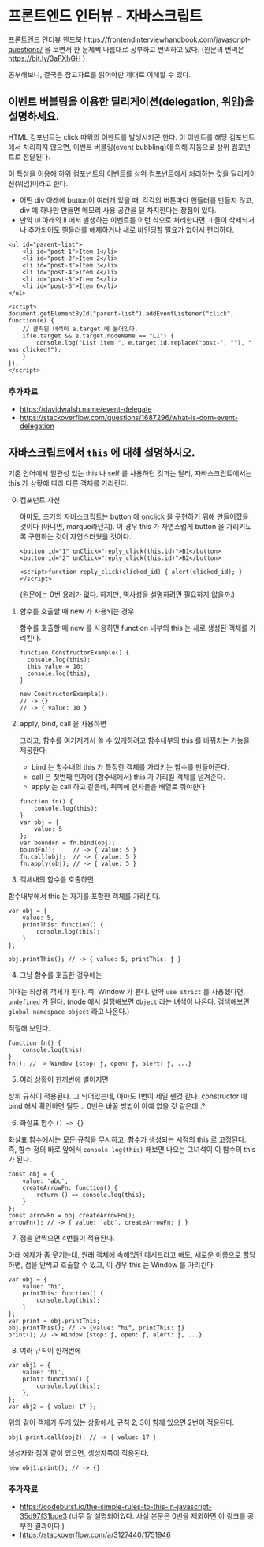 # 프론트엔드 인터뷰 - 자바스크립트

프론트엔드 인터뷰 핸드북 https://frontendinterviewhandbook.com/javascript-questions/ 을 보면서 한 문제씩 나름대로 공부하고 번역하고 있다. (원문의 번역은 https://bit.ly/3aFXhGH ) 

공부해보니, 결국은 참고자료를 읽어야만 제대로 이해할 수 있다.

## 이벤트 버블링을 이용한 딜리게이션(delegation, 위임)을 설명하세요.

HTML 컴포넌트는 click 따위의 이벤트를 발생시키곤 한다. 이 이벤트를 해당 컴포넌트에서 처리하지 않으면, 이벤트 버블링(event bubbling)에 의해 자동으로 상위 컴포넌트로 전달된다. 

이 특성을 이용해 하위 컴포넌트의 이벤트를 상위 컴포넌트에서 처리하는 것을 딜리게이션(위임)이라고 한다.

* 어떤 div 아래에 button이 여러개 있을 때, 각각의 버튼마다 핸들러를 만들지 않고, div 에 하나만 만들면 메모리 사용 공간을 덜 차지한다는 장점이 있다.
* 만약 ul 아래의 li 에서 발생하는 이벤트를 이런 식으로 처리한다면, li 들이 삭제되거나 추가되어도 핸들러를 해제하거나 새로 바인딩할 필요가 없어서 편리하다.

```
<ul id="parent-list">
	<li id="post-1">Item 1</li>
	<li id="post-2">Item 2</li>
	<li id="post-3">Item 3</li>
	<li id="post-4">Item 4</li>
	<li id="post-5">Item 5</li>
	<li id="post-6">Item 6</li>
</ul>

<script>
document.getElementById("parent-list").addEventListener("click", function(e) {
	// 클릭된 녀석이 e.target 에 들어있다.
	if(e.target && e.target.nodeName == "LI") {
		console.log("List item ", e.target.id.replace("post-", ""), " was clicked!");
	}
});
</script>
```
### 추가자료

- https://davidwalsh.name/event-delegate 
- https://stackoverflow.com/questions/1687296/what-is-dom-event-delegation


## 자바스크립트에서 `this` 에 대해 설명하시오.

기존 언어에서 일관성 있는 this 나 self 를 사용하던 것과는 달리, 자바스크립트에서는 this 가 상황에 따라 다른 객체를 가리킨다. 

0. 컴포넌트 자신


    아마도, 초기의 자바스크립트는 button 에 onclick 을 구현하기 위해 만들어졌을 것이다 (아니면, marque라던지). 이 경우 this 가 자연스럽게 button 을 가리키도록 구현하는 것이 자연스러웠을 것이다.

    ```
    <button id="1" onClick="reply_click(this.id)">B1</button>
    <button id="2" onClick="reply_click(this.id)">B2</button>
 
    <script>function reply_click(clicked_id) { alert(clicked_id); }</script>
    ```

    (원문에는 0번 용례가 없다. 하지만, 역사성을 설명하려면 필요하지 않을까.)


1. 함수를 호출할 때 new 가 사용되는 경우

    함수를 호출할 때 new 를 사용하면 function 내부의 this 는 새로 생성된 객체를 가리킨다.

    ```
    function ConstructorExample() {
      console.log(this);
      this.value = 10;
      console.log(this);
    }
  
    new ConstructorExample();
    // -> {}
    // -> { value: 10 }
    ```

2. apply, bind, call 을 사용하면

    그리고, 함수를 여기저기서 쓸 수 있게하려고 함수내부의 this 를 바꿔치는 기능을 제공한다.

    - bind 는 함수내의 this 가 특정한 객체를 가리키는 함수를 만들어준다.
    - call 은 첫번째 인자에 (함수내에서) this 가 가리킬 객체를 넘겨준다.
    - apply 는 call 하고 같은데, 뒤쪽에 인자들을 배열로 줘야한다.

    ```
    function fn() {
        console.log(this);
    }
    var obj = {
        value: 5
    };
    var boundFn = fn.bind(obj);
    boundFn();     // -> { value: 5 }
    fn.call(obj);  // -> { value: 5 }
    fn.apply(obj); // -> { value: 5 }
    ```

3. 객체내의 함수를 호출하면

함수내부에서 this 는 자기를 포함한 객체를 가리킨다. 

```
var obj = {
    value: 5,
    printThis: function() {
        console.log(this);
    }
};

obj.printThis(); // -> { value: 5, printThis: ƒ }
```

4. 그냥 함수를 호출한 경우에는

이때는 최상위 객체가 된다. 즉, Window 가 된다. 만약 `use strict` 를 사용했다면, `undefined` 가 된다. (node 에서 실행해보면 `Object` 라는 녀석이 나온다. 검색해보면 `global namespace object` 라고 나온다.)

적절해 보인다.

```
function fn() {
    console.log(this);
}
fn(); // -> Window {stop: ƒ, open: ƒ, alert: ƒ, ...}
```

5. 여러 상황이 한꺼번에 벌어지면

상위 규칙이 적용된다. 고 되어있는데, 아마도 1번이 제일 쎈것 같다. constructor 에 bind 해서 확인하면 될듯... 0번은 바꿀 방법이 아예 없을 것 같은데..?

6. 화살표 함수 `() => {}`

화살표 함수에서는 모든 규칙을 무시하고, 함수가 생성되는 시점의 this 로 고정된다. 즉, 함수 정의 바로 앞에서 `console.log(this)` 해보면 나오는 그녀석이 이 함수의 this 가 된다.


```
const obj = {
    value: 'abc',
    createArrowFn: function() {
        return () => console.log(this);
    }
};
const arrowFn = obj.createArrowFn();
arrowFn(); // -> { value: 'abc', createArrowFn: ƒ }
```

7. 점을 안찍으면 4번룰이 적용된다.

아래 예제가 좀 웃기는데, 원래 객체에 속해있던 메서드라고 해도, 새로운 이름으로 할당하면, 점을 안찍고 호출할 수 있고, 이 경우 this 는 Window 를 가리킨다.

```
var obj = {
    value: 'hi',
    printThis: function() {
        console.log(this);
    }
};
var print = obj.printThis;
obj.printThis(); // -> {value: "hi", printThis: ƒ}
print(); // -> Window {stop: ƒ, open: ƒ, alert: ƒ, ...}
```

8. 여러 규칙이 한꺼번에

```
var obj1 = {
    value: 'hi',
    print: function() {
        console.log(this);
    },
};
var obj2 = { value: 17 };
```

위와 같이 객체가 두개 있는 상황에서, 규칙 2, 3이 함께 있으면 2번이 적용된다.

`obj1.print.call(obj2); // -> { value: 17 }`

생성자와 점이 같이 있으면, 생성자쪽이 적용된다.

`new obj1.print(); // -> {}`

### 추가자료
- https://codeburst.io/the-simple-rules-to-this-in-javascript-35d97f31bde3 (너무 잘 설명되어있다. 사실 본문은 0번을 제외하면 이 링크를 공부한 결과이다.)
- https://stackoverflow.com/a/3127440/1751946

